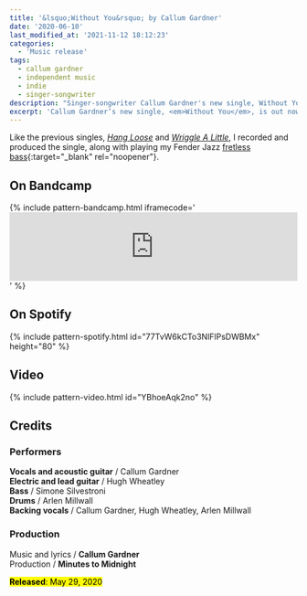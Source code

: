 ```yaml
---
title: '&lsquo;Without You&rsquo; by Callum Gardner'
date: '2020-06-10'
last_modified_at: '2021-11-12 18:12:23'
categories:
  - 'Music release'
tags:
  - callum gardner
  - independent music
  - indie
  - singer-songwriter
description: "Singer-songwriter Callum Gardner's new single, Without You, is out now. Bass and production by Minutes to Midnight."
excerpt: 'Callum Gardner’s new single, <em>Without You</em>, is out now. Full production and bass by Minutes to Midnight.'
---
```

Like the previous singles, [_Hang Loose_](/blog/callum-gardner-hang-loose/) and [_Wriggle A Little_](/blog/callum-gardner-wriggle-a-little/), I recorded and produced the single, along with playing my Fender Jazz [fretless bass](https://soundbetter.com/profiles/206552-minutes-to-midnight){:target="_blank" rel="noopener"}.

## On Bandcamp

{% include pattern-bandcamp.html iframecode='<iframe style="border: 0; width: 100%; height: 120px;" src="https://bandcamp.com/EmbeddedPlayer/track=3806119580/size=large/bgcol=ffffff/linkcol=333333/tracklist=false/artwork=small/transparent=true/" seamless><a href="https://callumgardner.bandcamp.com/track/without-you">Without You by Callum Gardner</a></iframe>' %}

## On Spotify

{% include pattern-spotify.html id="77TvW6kCTo3NlFlPsDWBMx" height="80" %}

## Video

{% include pattern-video.html id="YBhoeAqk2no" %}

## Credits

### Performers

**Vocals and acoustic guitar** / Callum Gardner  
**Electric and lead guitar** / Hugh Wheatley  
**Bass** / Simone Silvestroni  
**Drums** / Arlen Millwall  
**Backing vocals** / Callum Gardner, Hugh Wheatley, Arlen Millwall  

### Production

Music and lyrics / **Callum Gardner**  
Production / **Minutes to Midnight**  

<p class="detached"><mark class="m2m-highlight small"><strong>Released</strong>: May 29, 2020</mark></p>